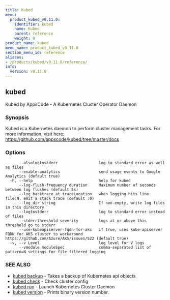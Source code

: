 ```yaml
---
title: Kubed
menu:
  product_kubed_v0.11.0:
    identifier: kubed
    name: Kubed
    parent: reference
    weight: 0
product_name: kubed
menu_name: product_kubed_v0.11.0
section_menu_id: reference
aliases:
- /products/kubed/v0.11.0/reference/
info:
  version: v0.11.0
---
```


## kubed

Kubed by AppsCode - A Kubernetes Cluster Operator Daemon

### Synopsis

Kubed is a Kubernetes daemon to perform cluster management tasks. For more information, visit here: https://github.com/appscode/kubed/tree/master/docs

### Options

```
      --alsologtostderr                  log to standard error as well as files
      --enable-analytics                 send usage events to Google Analytics (default true)
  -h, --help                             help for kubed
      --log-flush-frequency duration     Maximum number of seconds between log flushes (default 5s)
      --log_backtrace_at traceLocation   when logging hits line file:N, emit a stack trace (default :0)
      --log_dir string                   If non-empty, write log files in this directory
      --logtostderr                      log to standard error instead of files
      --stderrthreshold severity         logs at or above this threshold go to stderr
      --use-kubeapiserver-fqdn-for-aks   if true, uses kube-apiserver FQDN for AKS cluster to workaround https://github.com/Azure/AKS/issues/522 (default true)
  -v, --v Level                          log level for V logs
      --vmodule moduleSpec               comma-separated list of pattern=N settings for file-filtered logging
```

### SEE ALSO

* [kubed backup](/products/kubed/v0.11.0/reference/kubed_backup)	 - Takes a backup of Kubernetes api objects
* [kubed check](/products/kubed/v0.11.0/reference/kubed_check)	 - Check cluster config
* [kubed run](/products/kubed/v0.11.0/reference/kubed_run)	 - Launch Kubernetes Cluster Daemon
* [kubed version](/products/kubed/v0.11.0/reference/kubed_version)	 - Prints binary version number.

